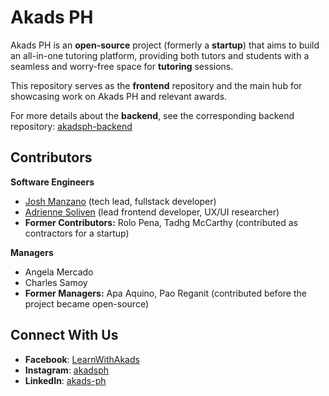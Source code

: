 # Akads PH
Akads PH is an **open-source** project (formerly a **startup**) that aims to build an all-in-one tutoring platform, providing both tutors and students with a seamless and worry-free space for **tutoring** sessions.

This repository serves as the **frontend** repository and the main hub for showcasing work on Akads PH and relevant awards.

For more details about the **backend**, see the corresponding backend repository: [akadsph-backend](https://github.com/joshmanzano/akadsph-backend)

## Contributors
**Software Engineers**

* [Josh Manzano](https://www.linkedin.com/in/joshmanzano-dev/) (tech lead, fullstack developer)
* [Adrienne Soliven](https://www.linkedin.com/in/adrienne-soliven-7725831aa/) (lead frontend developer, UX/UI researcher)
* **Former Contributors:** Rolo Pena, Tadhg McCarthy (contributed as contractors for a startup)

**Managers**

* Angela Mercado 
* Charles Samoy
* **Former Managers:** Apa Aquino, Pao Reganit (contributed before the project became open-source)

## Connect With Us
- **Facebook**: [LearnWithAkads](https://www.facebook.com/LearnWithAkads/)
- **Instagram**: [akadsph](http://instagram.com/akadsph)
- **LinkedIn**: [akads-ph](https://www.linkedin.com/company/akads-ph/)
